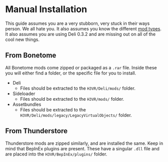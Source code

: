 # Manual Installation

This guide assumes you are a very stubborn, very stuck in their ways person. We all hate you. It also assumes you know the different [mod types](Mod-Types.md). It also assumes you are using Deli 0.3.2 and are missing out on all of the cool new things.

## From Bonetome

All Bonetome mods come zipped or packaged as a `.rar` file. Inside these you will either find a folder, or the specific file for you to install.

- Deli
  - Files should be extracted to the `H3VR/Deli/mods/` folder.
- Sideloader
  - Files should be extracted to the `H3VR/mods/` folder.
- Assetbundles
  - Files should be extracted to the `H3VR/Deli/mods/legacy/LegacyVirtualObjects/` folder.

## From Thunderstore

Thunderstore mods are zipped similarly, and are installed the same. Keep in mind that BepInEx plugins are present. These have a singular `.dll` file and are placed into the `H3VR/BepInEx/plugins/` folder.
